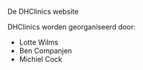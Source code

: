 De DHClinics website

DHClinics worden georganiseerd door:

* Lotte Wilms
* Ben Companjen
* Michiel Cock
